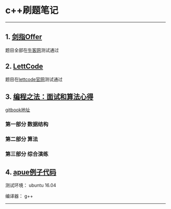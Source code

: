 # c++刷题笔记

****
## 1. [剑指Offer](sword-offer/README.md) 

题目全部在[牛客网][url1]测试通过

## 2. [LettCode](lettcode/README.md)
题目在[lettcode官网][url2]测试通过

## 3. [编程之法：面试和算法心得](coding-interview-algorithm/README.md)

[gitbook地址][url3]

### 第一部分 数据结构
### 第二部分 算法
### 第三部分 综合演练

## 4. [apue例子代码](apue/README.md)

测试环境： ubuntu 16.04

编译器： g++ 

***
[url1]:https://www.nowcoder.com/ta/coding-interviews?page=1
[url2]:https://leetcode.com/
[url3]:https://www.gitbook.com/book/wizardforcel/the-art-of-programming-by-july/details
